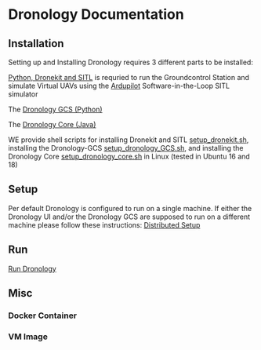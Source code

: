 # Dronology Documentation


## Installation

Setting up and Installing Dronology requires 3 different parts to be installed: 

[Python, Dronekit and SITL](https://github.com/SAREC-Lab/Dronology-documentation/blob/master/install/install-dronekitsitl.md)
is requried to run the Groundcontrol Station and simulate Virtual UAVs using the [Ardupilot](http://ardupilot.org/dev/docs/sitl-simulator-software-in-the-loop.html) Software-in-the-Loop SITL simulator

The [Dronology GCS (Python)](https://github.com/SAREC-Lab/Dronology-documentation/blob/master/install/install-gcs.md)

The [Dronology Core (Java)](https://github.com/SAREC-Lab/Dronology-documentation/blob/master/install/install-dronology.md)




WE provide shell scripts for installing Dronekit and SITL [setup_dronekit.sh](https://github.com/SAREC-Lab/Dronology-documentation/blob/master/scripts/setup_dronekit.sh), installing the Dronology-GCS [setup_dronology_GCS.sh](https://github.com/SAREC-Lab/Dronology-documentation/blob/master/scripts/setup_dronology-GCS.sh), and installing the Dronology Core [setup_dronology_core.sh](https://github.com/SAREC-Lab/Dronology-documentation/blob/master/scripts/setup_dronology-core.sh) in Linux (tested in Ubuntu 16 and 18)

## Setup
Per default Dronology is configured to run on a single machine. If either the Dronology UI and/or the Dronology GCS are supposed to run on a different machine please follow these instructions: [Distributed Setup](http://....)


## Run

[Run Dronology](https://github.com/SAREC-Lab/Dronology-documentation/blob/master/run/dronology.md)

## Misc

### Docker Container

### VM Image

